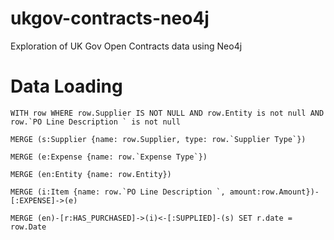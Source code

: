 # ukgov-contracts-neo4j
Exploration of UK Gov Open Contracts data using Neo4j


# Data Loading

```LOAD CSV WITH HEADERS FROM 'https://assets.publishing.service.gov.uk/government/uploads/system/uploads/attachment_data/file/930598/FINAL_Aug_2020_Over__25k_Spend_Data_to_be_Published_.csv'  AS row
WITH row WHERE row.Supplier IS NOT NULL AND row.Entity is not null AND row.`PO Line Description ` is not null

MERGE (s:Supplier {name: row.Supplier, type: row.`Supplier Type`})

MERGE (e:Expense {name: row.`Expense Type`})

MERGE (en:Entity {name: row.Entity})

MERGE (i:Item {name: row.`PO Line Description `, amount:row.Amount})-[:EXPENSE]->(e)

MERGE (en)-[r:HAS_PURCHASED]->(i)<-[:SUPPLIED]-(s) SET r.date = row.Date
```
